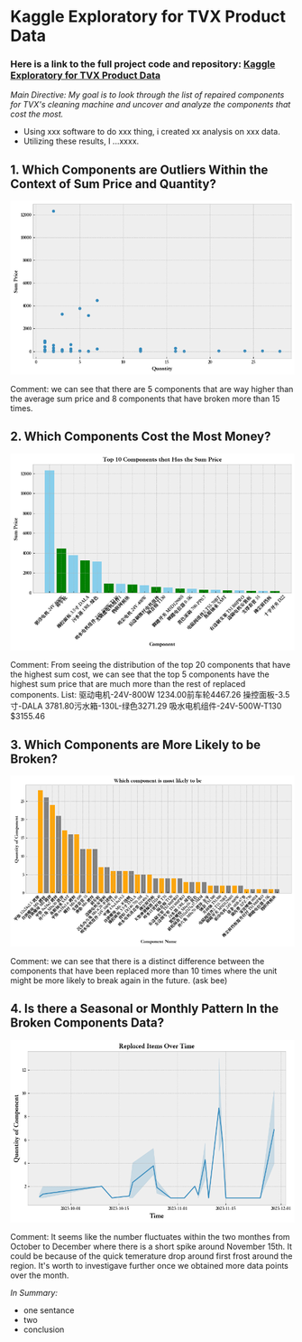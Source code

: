 # Kaggle Exploratory for TVX Product Data
### Here is a link to the full project code and repository: <a href="https://github.com/yatongshi/Kaggle-Exploratory-for-TVX-product-data/tree/main"> Kaggle Exploratory for TVX Product Data </a>

_Main Directive: My goal is to look through the list of repaired components for TVX's cleaning machine and uncover and analyze the components that cost the most._

* Using xxx software to do xxx thing, i created xx analysis on xxx data.
* Utilizing these results, I ...xxxx. <br />


## 1. Which Components are Outliers Within the Context of Sum Price and Quantity?

   ![Kaggle-Exploratory-for-TVX-Product-Data](images/outliers.png) 

Comment: we can see that there are 5 components that are way higher than the average sum price and 8 components that have broken more than 15 times.

## 2. Which Components Cost the Most Money?

 ![Kaggle-Exploratory-for-TVX-Product-Data](images/most_money.png) 
 
Comment: From seeing the distribution of the top 20 components that have the highest sum cost, we can see that the top 5 components have the highest sum price that are much more than the rest of replaced components.
List: 驱动电机-24V-800W 1234.00前车轮4467.26 操控面板-3.5寸-DALA
3781.80污水箱-130L-绿色3271.29 吸水电机组件-24V-500W-T130 $3155.46

## 3. Which Components are More Likely to be Broken?

   ![Kaggle-Exploratory-for-TVX-Product-Data](images/broken.png) 
 

Comment: we can see that there is a distinct difference between the components that have been replaced more than 10 times where the unit might be more likely to break again in the future. (ask bee)

## 4. Is there a Seasonal or Monthly Pattern In the Broken Components Data?

 ![Kaggle-Exploratory-for-TVX-Product-Data](images/seasonal.png) 

Comment: It seems like the number fluctuates within the two monthes from October to December where there is a short spike around November 15th. It could be because of the quick temerature drop around first frost around the region. It's worth to investigave further once we obtained more data points over the month.

_In Summary:_
* one sentance
* two
* conclusion

